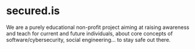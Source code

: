  # secured.is
We are a purely educational non-profit project aiming at raising awareness and teach for current and future individuals, about core concepts of software/cybersecurity, social engineering... to stay safe out there.
